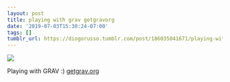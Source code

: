 ```yaml
---
layout: post
title: playing with grav getgravorg
date: '2019-07-03T15:30:24-07:00'
tags: []
tumblr_url: https://diogorusso.tumblr.com/post/186035041671/playing-with-grav-getgravorg
---
```

 ![]({{site.baseurl}}/tumblr_files/tumblr_pu37ru3JaU1qammdvo1_1280.png)  

Playing with GRAV :) [getgrav.org](http://getgrav.org)
